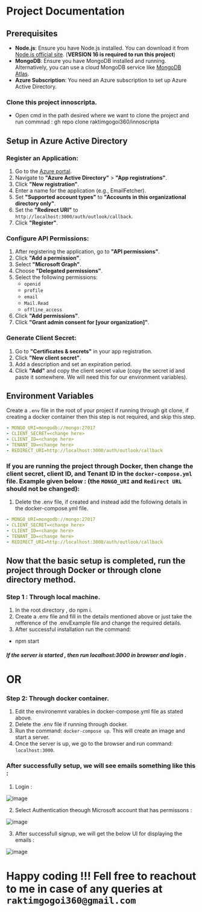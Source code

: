 # Project Documentation

## Prerequisites

- **Node.js**: Ensure you have Node.js installed. You can download it from [Node.js official site](https://nodejs.org/).   (**VERSION 16 is required to run this project**)
- **MongoDB**: Ensure you have MongoDB installed and running. Alternatively, you can use a cloud MongoDB service like [MongoDB Atlas](https://www.mongodb.com/cloud/atlas).
- **Azure Subscription**: You need an Azure subscription to set up Azure Active Directory.

### Clone this project innoscripta.

- Open cmd in the path desired where we want to clone the project and run commnad : gh repo clone raktimgogoi360/innoscripta

## Setup in Azure Active Directory

### Register an Application:

1. Go to the [Azure portal](https://portal.azure.com/).
2. Navigate to **"Azure Active Directory"** > **"App registrations"**.
3. Click **"New registration"**.
4. Enter a name for the application (e.g., EmailFetcher).
5. Set **"Supported account types"** to **"Accounts in this organizational directory only"**.
6. Set the **"Redirect URI"** to `http://localhost:3000/auth/outlook/callback`.
7. Click **"Register"**.

### Configure API Permissions:

1. After registering the application, go to **"API permissions"**.
2. Click **"Add a permission"**.
3. Select **"Microsoft Graph"**.
4. Choose **"Delegated permissions"**.
5. Select the following permissions:
    - `openid`
    - `profile`
    - `email`
    - `Mail.Read`
    - `offline_access`
6. Click **"Add permissions"**.
7. Click **"Grant admin consent for [your organization]"**.

### Generate Client Secret:

1. Go to **"Certificates & secrets"** in your app registration.
2. Click **"New client secret"**.
3. Add a description and set an expiration period.
4. Click **"Add"** and copy the client secret value (copy the secret id and paste it somewhere. We will need this for our environment variables).

## Environment Variables

Create a `.env` file in the root of your project if running through git clone, if creating a docker container then this step is not required, and skip this step.


```yaml
- MONGO_URI=mongodb://mongo:27017
- CLIENT_SECRET=<change here>
- CLIENT_ID=<change here>
- TENANT_ID=<change here>
- REDIRECT_URI=http://localhost:3000/auth/outlook/callback
```

### If you are running the project through Docker, then change the client secret, client ID, and Tenant ID in the `docker-compose.yml` file. Example given below : (the `MONGO_URI` and `Redirect URL` should not be changed):
1. Delete the .env file, if created and instead add the following details in the docker-compose.yml file.
```yaml
- MONGO_URI=mongodb://mongo:27017
- CLIENT_SECRET=<change here>
- CLIENT_ID=<change here>
- TENANT_ID=<change here>
- REDIRECT_URI=http://localhost:3000/auth/outlook/callback
```

## Now that the basic setup is completed, run the project through Docker or through clone directory method.

### Step 1 : Through local machine.
1. In the root directory , do npm i.
2. Create a .env file and fill in the details mentioned above or just take the refference of the .envExample file and change the required details.
3. After successful installation run the command:
- npm start
##### If the server is started , then run localhost:3000 in browser and login .

# OR

### Step 2: Through docker container.
1. Edit the environemnt varables in docker-compose.yml file as stated above.
2. Delete the .env file if running through docker.
3. Run the command: `docker-compose up`. This will create an image and start a server.
4. Once the server is up, we go to the browser and run command: `localhost:3000`.


### After successfully setup, we will see emails something like this : 
1. Login :

 ![image](https://github.com/raktimgogoi360/innoscripta/assets/36370301/72673e65-5356-4154-8313-41c188ebdf68)

2. Select Authentication theough Microsoft account that has permissons :

 ![image](https://github.com/raktimgogoi360/innoscripta/assets/36370301/32fef6ac-be22-479f-83e5-3e7931adeac3)

3. After successfull signup, we will get the below UI for displaying the emails :

![image](https://github.com/raktimgogoi360/innoscripta/assets/36370301/870afd71-1076-4750-85e7-2c7c1dec1e9b)



# Happy coding !!! Fell free to reachout to me in case of any queries at `raktimgogoi360@gmail.com`






